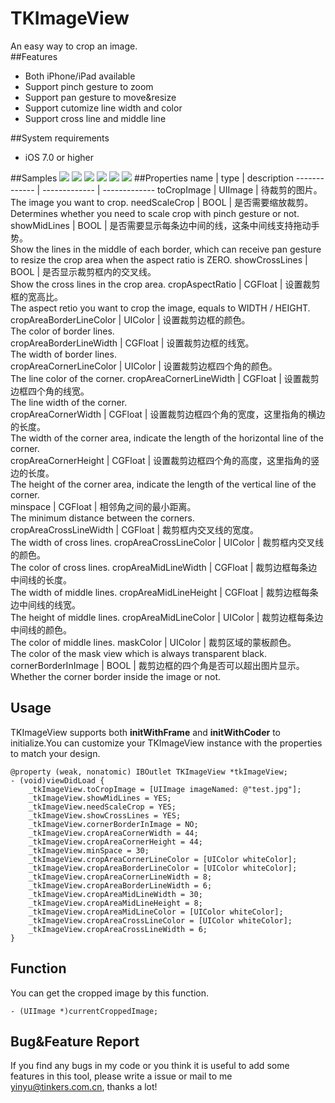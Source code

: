 # TKImageView
An easy way to crop an image.  
##Features
* Both iPhone/iPad available
* Support pinch gesture to zoom
* Support pan gesture to move&resize
* Support cutomize line width and color 
* Support cross line and middle line

##System requirements
* iOS 7.0 or higher

##Samples
![](http://7xlm3m.com1.z0.glb.clouddn.com/sample1.gif)
![](http://7xlm3m.com1.z0.glb.clouddn.com/sample2.gif)
![](http://7xlm3m.com1.z0.glb.clouddn.com/sample3.gif)
![](http://7xlm3m.com1.z0.glb.clouddn.com/sample4.gif)
![](http://7xlm3m.com1.z0.glb.clouddn.com/sample5.gif)
![](http://7xlm3m.com1.z0.glb.clouddn.com/sample6.gif)
##Properties
name  | type | description
------------- | ------------- | -------------
toCropImage  | UIImage  | 待裁剪的图片。<br>The image you want to crop.
needScaleCrop  | BOOL  | 是否需要缩放裁剪。<br>Determines whether you need to scale crop with pinch gesture or not.
showMidLines  | BOOL  | 是否需要显示每条边中间的线，这条中间线支持拖动手势。<br>Show the lines in the middle of each border, which can receive pan gesture to resize the crop area when the aspect ratio is ZERO.
showCrossLines  | BOOL  | 是否显示裁剪框内的交叉线。<br>Show the cross lines in the crop area. 
cropAspectRatio  | CGFloat  | 设置裁剪框的宽高比。<br>The aspect retio you want to crop the image, equals to WIDTH / HEIGHT.
cropAreaBorderLineColor  | UIColor  | 设置裁剪边框的颜色。<br>The color of border lines.  
cropAreaBorderLineWidth  | CGFloat  | 设置裁剪边框的线宽。<br>The width of border lines.  
cropAreaCornerLineColor  | UIColor  | 设置裁剪边框四个角的颜色。<br>The line color of the corner.
cropAreaCornerLineWidth  | CGFloat  | 设置裁剪边框四个角的线宽。<br>The line width of the corner.  
cropAreaCornerWidth  | CGFloat  | 设置裁剪边框四个角的宽度，这里指角的横边的长度。<br>The width of the corner area, indicate the length of the horizontal line of the corner.  
cropAreaCornerHeight  | CGFloat  | 设置裁剪边框四个角的高度，这里指角的竖边的长度。<br>The height of the corner area, indicate the length of the vertical line of the corner.  
minspace  | CGFloat  | 相邻角之间的最小距离。<br>The minimum distance between the corners.  
cropAreaCrossLineWidth  | CGFloat  | 裁剪框内交叉线的宽度。<br>The width of cross lines.
cropAreaCrossLineColor  | UIColor  | 裁剪框内交叉线的颜色。<br>The color of cross lines.
cropAreaMidLineWidth  | CGFloat  | 裁剪边框每条边中间线的长度。<br>The width of middle lines.
cropAreaMidLineHeight  | CGFloat  | 裁剪边框每条边中间线的线宽。<br> The height of middle lines.
cropAreaMidLineColor  | UIColor  | 裁剪边框每条边中间线的颜色。<br>The color of middle lines.
maskColor  | UIColor  | 裁剪区域的蒙板颜色。<br>The color of the mask view which is always transparent black.
cornerBorderInImage  | BOOL  | 裁剪边框的四个角是否可以超出图片显示。<br>Whether the corner border inside the image or not.

## Usage
TKImageView supports both **initWithFrame** and **initWithCoder** to initialize.You can customize your TKImageView instance with the properties to match your design.

	@property (weak, nonatomic) IBOutlet TKImageView *tkImageView;
	- (void)viewDidLoad {   
    	_tkImageView.toCropImage = [UIImage imageNamed: @"test.jpg"];
    	_tkImageView.showMidLines = YES;
    	_tkImageView.needScaleCrop = YES;
    	_tkImageView.showCrossLines = YES;
    	_tkImageView.cornerBorderInImage = NO;
    	_tkImageView.cropAreaCornerWidth = 44;
    	_tkImageView.cropAreaCornerHeight = 44;
    	_tkImageView.minSpace = 30;
    	_tkImageView.cropAreaCornerLineColor = [UIColor whiteColor];
    	_tkImageView.cropAreaBorderLineColor = [UIColor whiteColor];
    	_tkImageView.cropAreaCornerLineWidth = 8;
    	_tkImageView.cropAreaBorderLineWidth = 6;
    	_tkImageView.cropAreaMidLineWidth = 30;
    	_tkImageView.cropAreaMidLineHeight = 8;
    	_tkImageView.cropAreaMidLineColor = [UIColor whiteColor];
    	_tkImageView.cropAreaCrossLineColor = [UIColor whiteColor];
    	_tkImageView.cropAreaCrossLineWidth = 6;    
	}
## Function
You can get the cropped image by this function.

	- (UIImage *)currentCroppedImage;
## Bug&Feature Report

If you find any bugs in my code or you think it is useful to add some features in this tool, please write a issue or mail to me <yinyu@tinkers.com.cn>, thanks a lot!
